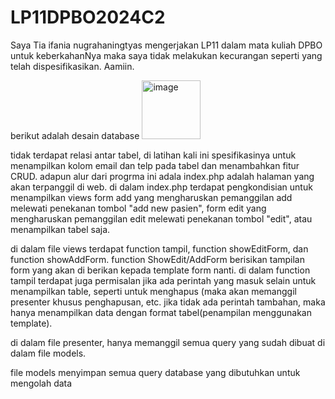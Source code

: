 # LP11DPBO2024C2

Saya Tia ifania nugrahaningtyas mengerjakan LP11 dalam mata kuliah DPBO untuk keberkahanNya maka saya tidak melakukan kecurangan seperti yang telah dispesifikasikan. Aamiin.

berikut adalah desain database
<img width="94" alt="image" src="https://github.com/tiaifania/LP11DPBO2024C2/assets/159092454/14a0fc4c-db7f-4963-a6b6-3d8800c297ac">

tidak terdapat relasi antar tabel, di latihan kali ini spesifikasinya untuk menampilkan kolom email dan telp pada tabel dan menambahkan fitur CRUD. adapun alur dari progrma ini adala index.php adalah halaman yang akan terpanggil di web. di dalam index.php terdapat pengkondisian untuk menampilkan views form add yang mengharuskan pemanggilan add melewati penekanan tombol "add new pasien", form edit yang mengharuskan pemanggilan edit melewati penekanan tombol "edit", atau menampilkan tabel saja. 

di dalam file views terdapat function tampil, function showEditForm, dan function showAddForm. function ShowEdit/AddForm berisikan tampilan form yang akan di berikan kepada template form nanti. di dalam function tampil terdapat juga permisalan jika ada perintah yang masuk selain untuk menampilkan table, seperti untuk menghapus (maka akan memanggil presenter khusus penghapusan, etc. jika tidak ada perintah tambahan, maka hanya menampilkan data dengan format tabel(penampilan menggunakan template).

di dalam file presenter, hanya memanggil semua query yang sudah dibuat di dalam file models.

file models menyimpan semua query database yang dibutuhkan untuk mengolah data
